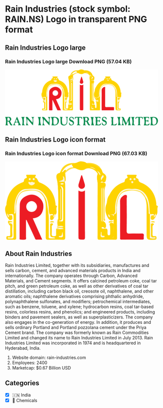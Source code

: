 # Rain Industries (stock symbol: RAIN.NS) Logo in transparent PNG format

## Rain Industries Logo large

### Rain Industries Logo large Download PNG (57.04 KB)

![Rain Industries Logo large Download PNG (57.04 KB)](/img/orig/RAIN.NS_BIG-7200958c.png)

## Rain Industries Logo icon format

### Rain Industries Logo icon format Download PNG (67.03 KB)

![Rain Industries Logo icon format Download PNG (67.03 KB)](/img/orig/RAIN.NS-a9bb8f55.png)

## About Rain Industries

Rain Industries Limited, together with its subsidiaries, manufactures and sells carbon, cement, and advanced materials products in India and internationally. The company operates through Carbon, Advanced Materials, and Cement segments. It offers calcined petroleum coke, coal tar pitch, and green petroleum coke, as well as other derivatives of coal tar distillation, including carbon black oil, creosote oil, naphthalene, and other aromatic oils; naphthalene derivatives comprising phthalic anhydride, polynaphthalene sulfonates, and modifiers; petrochemical intermediates, such as benzene, toluene, and xylene; hydrocarbon resins, coal tar-based resins, colorless resins, and phenolics; and engineered products, including binders and pavement sealers, as well as superplasticizers. The company also engages in the co-generation of energy. In addition, it produces and sells ordinary Portland and Portland pozzolana cement under the Priya Cement brand. The company was formerly known as Rain Commodities Limited and changed its name to Rain Industries Limited in July 2013. Rain Industries Limited was incorporated in 1974 and is headquartered in Hyderabad, India.

1. Website domain: rain-industries.com
2. Employees: 2400
3. Marketcap: $0.67 Billion USD


## Categories
- [x] 🇮🇳 India
- [x] 🧪 Chemicals
